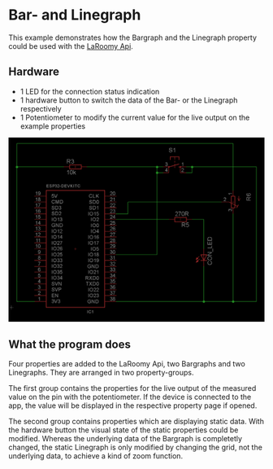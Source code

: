 # Bar- and Linegraph

This example demonstrates how the Bargraph and the Linegraph property could be used with the [LaRoomy Api](https://api.laroomy.com/).

## Hardware

- 1 LED for the connection status indication
- 1 hardware button to switch the data of the Bar- or the Linegraph respectively
- 1 Potentiometer to modify the current value for the live output on the example properties

![Test circuit](TestCircuit_Esp32_BarAndLineGraph.png)

## What the program does

Four properties are added to the LaRoomy Api, two Bargraphs and two Linegraphs. They are arranged in two property-groups.

The first group contains the properties for the live output of the measured value on the pin with the potentiometer. If the device is connected to the app, the value will be displayed in the respective property page if opened.

The second group contains properties which are displaying static data. With the hardware button the visual state of the static properties could be modified. Whereas the underlying data of the Bargraph is completetly changed, the static Linegraph is only modified by changing the grid, not the underlying data, to achieve a kind of zoom function.

